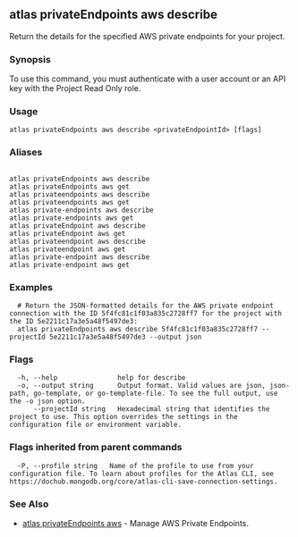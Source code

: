 ## atlas privateEndpoints aws describe

Return the details for the specified AWS private endpoints for your project.


### Synopsis

To use this command, you must authenticate with a user account or an API key with the Project Read Only role.


### Usage
```
atlas privateEndpoints aws describe <privateEndpointId> [flags]
```

### Aliases
```

atlas privateEndpoints aws describe
atlas privateEndpoints aws get
atlas privateendpoints aws describe
atlas privateendpoints aws get
atlas private-endpoints aws describe
atlas private-endpoints aws get
atlas privateEndpoint aws describe
atlas privateEndpoint aws get
atlas privateendpoint aws describe
atlas privateendpoint aws get
atlas private-endpoint aws describe
atlas private-endpoint aws get
```

### Examples

```
  # Return the JSON-formatted details for the AWS private endpoint connection with the ID 5f4fc81c1f03a835c2728ff7 for the project with the ID 5e2211c17a3e5a48f5497de3:
  atlas privateEndpoints aws describe 5f4fc81c1f03a835c2728ff7 --projectId 5e2211c17a3e5a48f5497de3 --output json
```


### Flags

```
  -h, --help               help for describe
  -o, --output string      Output format. Valid values are json, json-path, go-template, or go-template-file. To see the full output, use the -o json option.
      --projectId string   Hexadecimal string that identifies the project to use. This option overrides the settings in the configuration file or environment variable.

```


### Flags inherited from parent commands

```
  -P, --profile string   Name of the profile to use from your configuration file. To learn about profiles for the Atlas CLI, see https://dochub.mongodb.org/core/atlas-cli-save-connection-settings.

```

### See Also


* [atlas privateEndpoints aws](atlas_privateEndpoints_aws.md)	- Manage AWS Private Endpoints.



